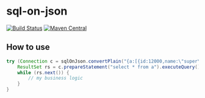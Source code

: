 # sql-on-json

[![Build Status](https://travis-ci.org/terma/sql-on-json.svg?branch=master)](https://travis-ci.org/terma/sql-on-json) 
[![Maven Central](https://maven-badges.herokuapp.com/maven-central/com.github.terma/sql-on-json/badge.svg)](https://maven-badges.herokuapp.com/maven-central/com.github.terma/sql-on-json/)

## How to use

```java
try (Connection c = sqlOnJson.convertPlain("{a:[{id:12000,name:\"super\"},{id:90,name:\"remta\"}]}")) {
    ResultSet rs = c.prepareStatement("select * from a").executeQuery();
    while (rs.next()) {
        // my business logic
    }
}
```